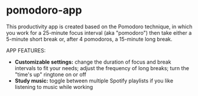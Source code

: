 # pomodoro-app

This productivity app is created based on the Pomodoro technique, in which you work for a 25-minute focus interval (aka "pomodoro") then take either a 5-minute short break or, after 4 pomodoros, a 15-minute long break.

APP FEATURES:
- **Customizable settings:** change the duration of focus and break intervals to fit your needs; adjust the frequency of long breaks; turn the "time's up" ringtone on or off
- **Study music:** toggle between multiple Spotify playlists if you like listening to music while working
